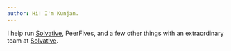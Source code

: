 ```yaml
---
author: Hi! I'm Kunjan.
---
```


I help run [Solvative](https://solvative.com/ "solvative"), PeerFives, and a few other things with an extraordinary team at [Solvative](https://github.com/markhorn-dev/astro-sphere).
